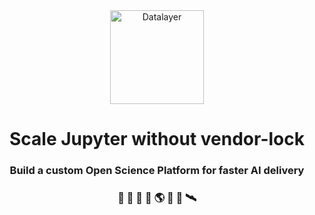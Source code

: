 <div align="center">
  <a href="https://datalayer.io">
    <img
      alt="Datalayer"
      src="https://assets.datalayer.tech/datalayer-25.svg"
      width="150"
    />
  </a>
</div>

<h1 align="center">
  Scale Jupyter without vendor-lock
</h1>

<h3 align="center">
  Build a custom Open Science Platform for faster AI delivery
</h3>

<h3 align="center">
  🧬 🧪 🔬 📐 🌎 🔭 📡 🛰️
</h3>
